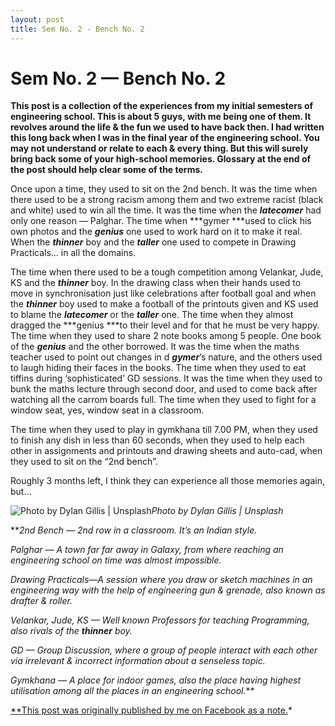 ```yaml
---
layout: post
title: Sem No. 2 - Bench No. 2
---  
```


# Sem No. 2 — Bench No. 2

**This post is a collection of the experiences from my initial semesters of engineering school. This is about 5 guys, with me being one of them. It revolves around the life & the fun we used to have back then. I had written this long back when I was in the final year of the engineering school. You may not understand or relate to each & every thing. But this will surely bring back some of your high-school memories. Glossary at the end of the post should help clear some of the terms.**

Once upon a time, they used to sit on the 2nd bench. It was the time when there used to be a strong racism among them and two extreme racist (black and white) used to win all the time. It was the time when the ***latecomer*** had only one reason — Palghar. The time when ***gymer ***used to click his own photos and the ***genius*** one used to work hard on it to make it real. When the ***thinner*** boy and the ***taller*** one used to compete in Drawing Practicals… in all the domains.

The time when there used to be a tough competition among Velankar, Jude, KS and the ***thinner*** boy. In the drawing class when their hands used to move in synchronisation just like celebrations after football goal and when the ***thinner*** boy used to make a football of the printouts given and KS used to blame the ***latecomer*** or the ***taller*** one. The time when they almost dragged the ***genius ***to their level and for that he must be very happy. The time when they used to share 2 note books among 5 people. One book of the ***genius*** and the other borrowed. It was the time when the maths teacher used to point out changes in d ***gymer***’s nature, and the others used to laugh hiding their faces in the books. The time when they used to eat tiffins during ‘sophisticated’ GD sessions. It was the time when they used to bunk the maths lecture through second door, and used to come back after watching all the carrom boards full. The time when they used to fight for a window seat, yes, window seat in a classroom.

The time when they used to play in gymkhana till 7.00 PM, when they used to finish any dish in less than 60 seconds, when they used to help each other in assignments and printouts and drawing sheets and auto-cad, when they used to sit on the “2nd bench”.

Roughly 3 months left, I think they can experience all those memories again, but…

![Photo by Dylan Gillis | Unsplash](https://cdn-images-1.medium.com/max/10944/1*cmh7Vo9KMcGyBxfYzzC_7A.jpeg)*Photo by Dylan Gillis | Unsplash*

***2nd Bench — 2nd row in a classroom. It’s an Indian style.*

*Palghar — A town far far away in Galaxy, from where reaching an engineering school on time was almost impossible.*

*Drawing Practicals—A session where you draw or sketch machines in an engineering way with the help of engineering gun & grenade, also known as drafter & roller.*

*Velankar, Jude, KS — Well known Professors for teaching Programming, also rivals of the **thinner** boy.*

*GD — Group Discussion, where a group of people interact with each other via irrelevant & incorrect information about a senseless topic.*

*Gymkhana — A place for indoor games, also the place having highest utilisation among all the places in an engineering school.***

[**This post was originally published by me on Facebook as a note.](https://www.facebook.com/notes/amey-patil/sem-no-2-bench-no-2/151333104921581/)*
